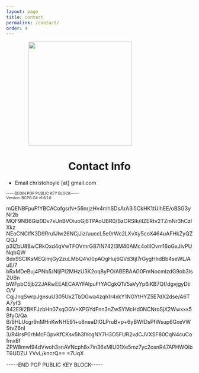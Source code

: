 ```yaml
---
layout: page
title: contact
permalink: /contact/
order: 4
---
```


<div id="body">
  <div id="main">
    
<div id="pull-right" style="padding-right: 50px;margin-left: 60px;">
      <img src="/images/chris.png" width="280">
</div>
<div id="pull-left">
  <h1 style="text-align: center;">Contact Info</h1>
  <ul id="about">
    <li>Email <a>christohoyle [at] gmail.com</a></li>

  </ul>
  <p style="font-size: 10px; max-width: 200px;">
  	-----BEGIN PGP PUBLIC KEY BLOCK-----
Version: BCPG C# v1.6.1.0

mQENBFpuFfYBCACofgsrN+56nrjzHv4mhSDsArA3i5CkHK1tUIhEE/oBSG3yNr2b
MQF9NB6Giz0Dv7xUnBVOiuoGj6TPAoUBR0/BzORSIk/iIZERtv2TZmNr3hCzIXkz
NEoCNCIfK3D9RrufJIw26NCjJiz/uuccL5e0rWc2LXvXy5coX464uAFHkZyQZQQJ
p3lZbU8BwCRkOxd4qVwTFOVmrG87IN742I3M40AMc4oIlIOvm16oGxJIvPUNqbQW
8dx9SCIKsMEQimjGy2zuLMbQ4V/0pAOgHuj6QVd3tjl7rGygHhdBb4seWL/AuE/7
bRxMDeBuj4PNb5/NIjlPI2MHzU3K2oq8yPO/ABEBAAG0FmNocmlzdG9ob3lsZUBn
bWFpbC5jb22JARwEEAECAAYFAlpuFfYACgkQ1V5aVyYp6iKB7Qf/dgvjgyDtiO/V
CqjJnqSwrpJgnsuU305Ux2TbDGwa4zqh1r4xkY1NGYtHYZ5E7dX2dse/A6TA7yf3
842E9I2BKFJzbHn07xqOGV+XPGYdFnn3nZwSYMcHd0NCNroSjX2Wwxxx5BfyO/Qa
B/9HLUcgr9nMHnKwNH591+o8neaDIGLPruB+p+6yBWfDsPfWsup6GxeVWStvZ6nI
3/R4IrsP0rhMcFGpvKfCKsv5h3lYcgNY7H3O5FUR2vdCJVXSF80CqN4cuCofmx8f
ZPW8mwI94dVwoh3snAVNcph8x7in36xMIU01Xe5mz7yc2osnR47APHWQibT6UDZU
YVvL/kncrQ==
=7UqX

-----END PGP PUBLIC KEY BLOCK-----

  </p>

</div>
</div>
</div>